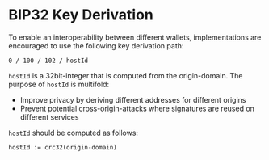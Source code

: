 # BIP32 Key Derivation

To enable an interoperability between different wallets, implementations are encouraged to use the following key derivation path:

`0 / 100 / 102 / hostId`

`hostId` is a 32bit-integer that is computed from the origin-domain.
The purpose of `hostId` is multifold:

* Improve privacy by deriving different addresses for different origins
* Prevent potential cross-origin-attacks where signatures are reused on different services

`hostId` should be computed as follows:

`hostId := crc32(origin-domain)`
